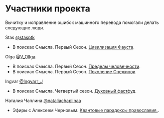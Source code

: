 # Участники проекта

Вычитку и исправление ошибок машинного перевода помогали делать следующие люди.

Stas [@stasptk](https://t.me/stasptk)

- В поисках Смысла. Первый Сезон. [Цивилизация Фауста](/content/InSearchOfMeaning/Season01/faust.md).

Olga [@V_OlIga](https://t.me/V_OlIga)

- В поисках Смысла. Первый Сезон. [Пределы человечности](/content/InSearchOfMeaning/Season01/limits.md).
- В поисках Смысла. Первый Сезон. [Поколение Снежинок](/content/InSearchOfMeaning/Season01/snowflakes.md).

Ingvar [@Ingvarr_J](https://t.me/Ingvarr_J)

- В поисках Смысла. Четвертый сезон. [Духовный фастфуд](/content/InSearchOfMeaning/Season04/dukhovny-fast-food.md).

Наталия Чаплина [@nataliachaplinaa](https://t.me/nataliachaplinaa)

- Эфиры с Алексеем Черновым. [Квантовые парадоксы православия.](/content/Chernov/2024_04_23.md).
